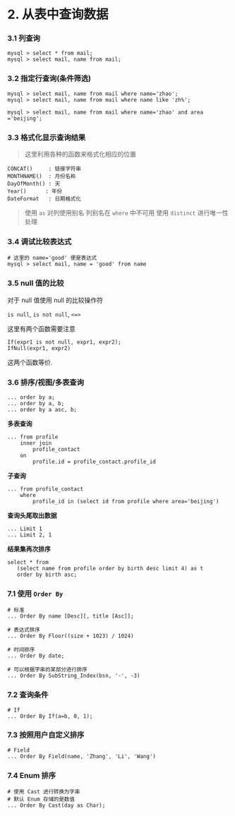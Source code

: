 # 2. 从表中查询数据

### 3.1 列查询

```
mysql > select * from mail;
mysql > select mail, name from mail;
```

### 3.2 指定行查询(条件筛选)

```
mysql > select mail, name from mail where name='zhao';
mysql > select mail, name from mail where name like 'zh%';

mysql > select mail, name from mail where name='zhao' and area ='beijing';
```

### 3.3 格式化显示查询结果

> 这里利用各种的函数来格式化相应的位置

```
CONCAT()     : 链接字符串
MONTHNAME()  : 月份名称
DayOfMonth() : 天
Year()      : 年份
DateFormat   : 日期格式化
```

> 使用 `as` 对列使用别名
> 列别名在 `where` 中不可用
> 使用 `distinct` 进行唯一性处理

### 3.4 调试比较表达式

```
# 这里的 name='good' 便是表达式
mysql > select mail, name = 'good' from name
```

### 3.5 null 值的比较

对于 null 值使用 null 的比较操作符

`is null`, `is not null`, `<=>`

这里有两个函数需要注意

```
If(expr1 is not null, expr1, expr2);
IfNull(expr1, expr2)
```
这两个函数等价. 

### 3.6 排序/视图/多表查询

```
... order by a;
... order by a, b;
... order by a asc, b;
```

**多表查询**

```
... from profile 
    inner join
        profile_contact
    on 
        profile.id = profile_contact.profile_id
```

**子查询**

```
... from profile_contact 
    where
        profile_id in (select id from profile where area='beijing')
```

**查询头尾取出数据**

```
... Limit 1
... Limit 2, 1
```

**结果集再次排序**

```
select * from 
   (select name from profile order by birth desc limit 4) as t
   order by birth asc;
```

### 7.1 使用 `Order By`

```
# 标准
... Order By name [Desc][, title [Asc]];

# 表达式排序
... Order By Floor((size + 1023) / 1024)

# 时间排序
... Order By date;

# 可以根据字串的某部分进行排序
... Order By SubString_Index(bsn, '-', -3)
```

### 7.2 查询条件

```
# If
... Order By If(a=b, 0, 1);
```

### 7.3 按照用户自定义排序

```
# Field
... Order By Field(name, 'Zhang', 'Li', 'Wang')
```

### 7.4 Enum 排序

```
# 使用 Cast 进行转换为字串
# 默认 Enum 存储的是数值
... Order By Cast(day as Char);
```
